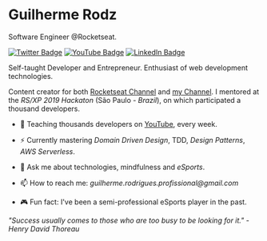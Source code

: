 # Guilherme Rodz

Software Engineer @Rocketseat.

[![Twitter Badge](https://img.shields.io/twitter/follow/guilherme_rodz?color=%23f45d22&label=%40guilherme_rodz&logo=twitter&logoColor=white&style=for-the-badge)](https://twitter.com/guilherme_rodz)
[![YouTube Badge](https://img.shields.io/badge/youtube--%23c43e09?style=for-the-badge&logo=youtube)](https://youtube.com/guilhermerodz)
[![LinkedIn Badge](https://img.shields.io/badge/linkedin--%238f2d07?style=for-the-badge&logo=linkedin&logoColor=white)](https://linkedin.com/in/guilhermerodz)

Self-taught Developer and Entrepreneur. Enthusiast of web development technologies.

Content creator for both [Rocketseat Channel](https://www.youtube.com/watch?v=x4FdZd2-_uU&list=PL85ITvJ7FLohTZv9cC5-PrZ39Q3cugWqp&index=2) and [my Channel](https://youtube.com/guilhermerodz). I mentored at the _RS/XP 2019 Hackaton_ (São Paulo - _Brazil_), on which participated a thousand developers.

- 🎥 Teaching thousands developers on [YouTube](https://youtube.com/rocketseat), every week.

- ⚡ Currently mastering _Domain Driven Design_, TDD, _Design Patterns_, _AWS Serverless_.

- 💬 Ask me about technologies, mindfulness and _eSports_.

- 📫 How to reach me: _guilherme.rodrigues.profissional@gmail.com_

- 🎮 Fun fact: I've been a semi-professional eSports player in the past.

_"Success usually comes to those who are too busy to be looking for it." - Henry David Thoreau_
